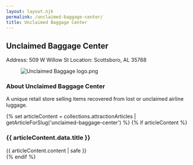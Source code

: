 ```yaml
---
layout: layout.njk
permalink: /unclaimed-baggage-center/
title: Unclaimed Baggage Center
---
```


<article class="attraction-detail container">
  <h2>Unclaimed Baggage Center</h2>
  <div class="attraction-meta">
    <span class="address">Address: 509 W Willow St</span>
    <span class="location">Location: Scottsboro, AL 35768</span>
  </div>
  <figure class="attraction-image">
    <img src="https://upload.wikimedia.org/wikipedia/commons/b/b9/Unclaimed_Baggage_logo.png?v=1743964413066" alt="Unclaimed Baggage logo.png" loading="lazy">
  </figure>
  <div class="attraction-description">
    <h3>About Unclaimed Baggage Center</h3>
    <p>A unique retail store selling items recovered from lost or unclaimed airline luggage.</p>
  </div>
  
  {% set articleContent = collections.attractionArticles | getArticleForSlug('unclaimed-baggage-center') %}
  {% if articleContent %}
  <div class="attraction-article">
    <h3>{{ articleContent.data.title }}</h3>
    <div class="article-content">
      {{ articleContent.content | safe }}
    </div>
  </div>
  {% endif %}
  
  
</article>